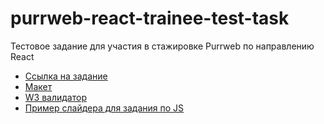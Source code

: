 # purrweb-react-trainee-test-task
Тестовое задание для участия в стажировке Purrweb по направлению React

* [Ссылка на задание](https://docs.google.com/document/d/1PoVCVInY60bO7UoLU8skcdqlgLmiPyYKpUZo2MMqV9A/edit)
* [Макет](https://www.figma.com/file/rRs4BZnofKg58kqoIXRMVL/Test-Landing?node-id=1%3A1094)
* [W3 валидатор](https://validator.w3.org/)
* [Пример слайдера для задания по JS](http://kenwheeler.github.io/slick/)
